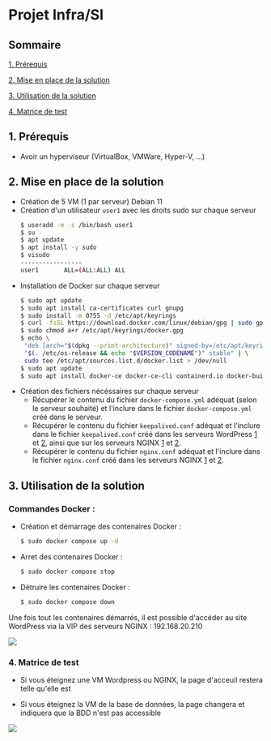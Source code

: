 # Projet Infra/SI

## Sommaire
[1. Prérequis](#1-prérequis)

[2. Mise en place de la solution](#2-mise-en-place-de-la-solution)

[3. Utilisation de la solution](#3-utilisation-de-la-solution)

[4. Matrice de test](#4-matrice-de-test)


## 1. Prérequis
- Avoir un hyperviseur (VirtualBox, VMWare, Hyper-V, ...)

## 2. Mise en place de la solution
- Création de 5 VM (1 par serveur) Debian 11
- Création d'un utilisateur `user1` avec les droits sudo sur chaque serveur 
    ```bash
    $ useradd -m -s /bin/bash user1
    $ su -
    $ apt update
    $ apt install -y sudo
    $ visudo
    -----------------
    user1       ALL=(ALL:ALL) ALL
    ```
- Installation de Docker sur chaque serveur
    ```bash
    $ sudo apt update
    $ sudo apt install ca-certificates curl gnupg
    $ sudo install -m 0755 -d /etc/apt/keyrings
    $ curl -fsSL https://download.docker.com/linux/debian/gpg | sudo gpg --dearmor -o /etc/apt/keyrings/docker.gpg
    $ sudo chmod a+r /etc/apt/keyrings/docker.gpg
    $ echo \
     "deb [arch="$(dpkg --print-architecture)" signed-by=/etc/apt/keyrings/docker.gpg] https://download.docker.com/linux/debian \
     "$(. /etc/os-release && echo "$VERSION_CODENAME")" stable" | \
     sudo tee /etc/apt/sources.list.d/docker.list > /dev/null
    $ sudo apt update
    $ sudo apt install docker-ce docker-ce-cli containerd.io docker-buildx-plugin docker-compose-plugin
    ```
- Création des fichiers nécéssaires sur chaque serveur
    * Récupérer le contenu du fichier `docker-compose.yml` adéquat (selon le serveur souhaité) et l'inclure dans le fichier `docker-compose.yml` créé dans le serveur.
    * Récupérer le contenu du fichier `keepalived.conf` adéquat et l'inclure dans le fichier `keepalived.conf` créé dans les serveurs WordPress [1](./VM_Wordpress1/keepalived.conf) et [2](./VM_Wordpress2/keepalived.conf), ainsi que sur les serveurs NGINX [1](./VM_NGINX1/keepalived.conf) et [2](./VM_NGINX2/keepalived.conf).
    * Récupérer le contenu du fichier `nginx.conf` adéquat et l'inclure dans le fichier `nginx.conf` créé dans les serveurs NGINX [1](./VM_NGINX1/nginx.conf) et [2](./VM_NGINX2/nginx.conf).

## 3. Utilisation de la solution
### Commandes Docker :
- Création et démarrage des contenaires Docker :
    ```bash
    $ sudo docker compose up -d
    ```
- Arret des contenaires Docker :
    ```bash
    $ sudo docker compose stop
    ```
- Détruire les contenaires Docker :
    ```bash
    $ sudo docker compose down
    ```

Une fois tout les contenaires démarrés, il est possible d'accéder au site WordPress via la VIP des serveurs NGINX : 192.168.20.210

![](https://hackmd.io/_uploads/ryZXX_vH3.png)


### 4. Matrice de test

- Si vous éteignez une VM Wordpress ou NGINX, la page d'acceuil restera telle qu'elle est

- Si vous éteignez la VM de la base de données, la page changera et indiquera que la BDD n'est pas accessible

![](https://hackmd.io/_uploads/rJo_Xuvrn.png)
